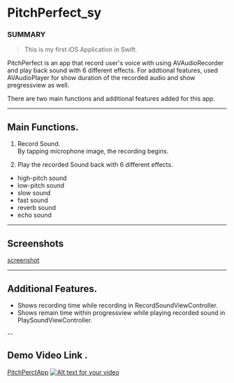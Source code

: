 # PitchPerfect_sy
### SUMMARY
>This is my first iOS Application in Swift.  

PitchPerfect is an app that record user's voice with using AVAudioRecorder and play back sound with 6 different effects. For addtional features, used AVAudioPlayer for show duration of the recorded audio and show pregressview as well.

There are two main functions and additional features added for this app.  

---
## Main Functions.  
1. Record Sound.    
   By tapping microphone image, the recording begins.

2. Play the recorded Sound back with 6 different effects.  
  * high-pitch sound
  * low-pitch sound
  * slow sound
  * fast sound
  * reverb sound
  * echo sound

---
## Screenshots
[screenshot](./image/1.PNG) 

---
## Additional Features. 
* Shows recording time while recording in RecordSoundViewController.
* Shows remain time within progressview while playing recorded sound in PlaySoundViewController.  

--
## Demo Video Link . 
[PitchPerctApp](https://www.youtube.com/watch?v=Z5eMroswM-c)
[![Alt text for your video](http://i67.tinypic.com/ny8dvm.png)](https://www.youtube.com/watch?v=Z5eMroswM-c)
